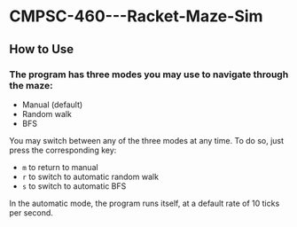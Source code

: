 # CMPSC-460---Racket-Maze-Sim

## How to Use

### The program has three modes you may use to navigate through the maze:

- Manual (default)
- Random walk
- BFS

You may switch between any of the three modes at any time. To do so, just press the corresponding key:

- `m` to return to manual
- `r` to switch to automatic random walk
- `s` to switch to automatic BFS

In the automatic mode, the program runs itself, at a default rate of 10 ticks per second.
